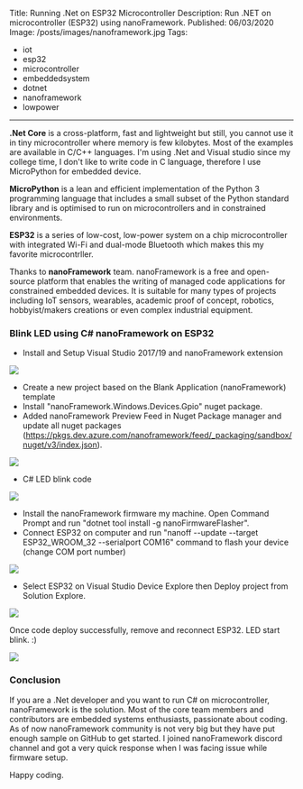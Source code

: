 Title: Running .Net on ESP32 Microcontroller
Description: Run .NET on microcontroller (ESP32) using nanoFramework.
Published: 06/03/2020
Image: /posts/images/nanoframework.jpg
Tags:
  - iot
  - esp32
  - microcontroller
  - embeddedsystem
  - dotnet
  - nanoframework
  - lowpower
---
**.Net Core** is a cross-platform, fast and lightweight but still, you cannot use it in tiny microcontroller where memory is few kilobytes. Most of the examples are available in C/C++ languages. I'm using .Net and Visual studio since my college time, I don't like to write code in C language, therefore I use MicroPython for embedded device.

**MicroPython** is a lean and efficient implementation of the Python 3 programming language that includes a small subset of the Python standard library and is optimised to run on microcontrollers and in constrained environments.

**ESP32** is a series of low-cost, low-power system on a chip microcontroller with integrated Wi-Fi and dual-mode Bluetooth which makes this my favorite microcontrller.

Thanks to **nanoFramework** team. nanoFramework is a free and open-source platform that enables the writing of managed code applications for constrained embedded devices. It is suitable for many types of projects including IoT sensors, wearables, academic proof of concept, robotics, hobbyist/makers creations or even complex industrial equipment.

### Blink LED using C# nanoFramework on ESP32
- Install and Setup Visual Studio 2017/19 and nanoFramework extension

<img src="/posts/images/nanoframework-extension.jpg">

- Create a new project based on the Blank Application (nanoFramework) template
- Install "nanoFramework.Windows.Devices.Gpio" nuget package.
- Added nanoFramework Preview Feed in Nuget Package manager and update all nuget packages (https://pkgs.dev.azure.com/nanoframework/feed/_packaging/sandbox/nuget/v3/index.json).

<img src="/posts/images/nanoframework-nuget.jpg">

- C# LED blink code

<img src="/posts/images/nanoframework-code.jpg">

- Install the nanoFramework firmware my machine. Open Command Prompt and run "dotnet tool install -g nanoFirmwareFlasher".
- Connect ESP32 on computer and run "nanoff --update --target ESP32_WROOM_32 --serialport COM16" command to flash your device (change COM port number)

<img src="/posts/images/nanoframework-deploy.jpg">

- Select ESP32 on Visual Studio Device Explore then Deploy project from Solution Explore.

<img src="/posts/images/nanoframework-buildoutput.jpg">

Once code deploy successfully, remove and reconnect ESP32. LED start blink. :)

![](/posts/images/nanoframework-led-blink.gif)

### Conclusion
If you are a .Net developer and you want to run C# on microcontroller, nanoFramework is the solution. Most of the core team members and contributors are embedded systems enthusiasts, passionate about coding. As of now nanoFramework community is not very big but they have put enough sample on GitHub to get started. I joined nanoFramework discord channel and got a very quick response when I was facing issue while firmware setup.

Happy coding.